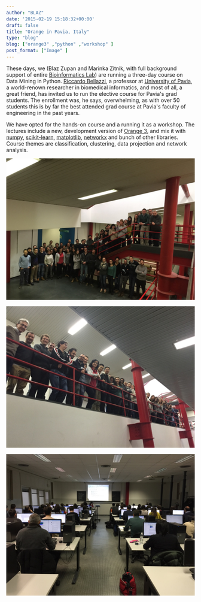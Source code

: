 ```yaml
---
author: "BLAZ"
date: '2015-02-19 15:18:32+00:00'
draft: false
title: "Orange in Pavia, Italy"
type: "blog"
blog: ["orange3" ,"python" ,"workshop" ]
post_format: ["Image" ]
---
```


These days, we (Blaz Zupan and Marinka Zitnik, with full background support of entire [Bioinformatics Lab](http://www.biolab.si/en/)) are running a three-day course on Data Mining in Python. [Riccardo Bellazzi](http://www.labmedinfo.org/people/bellazzi), a professor at [University of Pavia](http://www.unipv.eu/), a world-renown researcher in biomedical informatics, and most of all, a great friend, has invited us to run the elective course for Pavia's grad students. The enrollment was, he says, overwhelming, as with over 50 students this is by far the best attended grad course at Pavia's faculty of engineering in the past years.

We have opted for the hands-on course and a running it as a workshop. The lectures include a new, development version of [Orange 3](http://orange.biolab.si/orange3/), and mix it with [numpy](http://www.numpy.org), [scikit-learn](http://scikit-learn.org/stable/), [matplotlib](http://matplotlib.org), [networkx](https://networkx.github.io) and bunch of other libraries. Course themes are classification, clustering, data projection and network analysis.

![](pavia-group.jpg)

![](pavia-rail.jpg)

![](pavia-class.jpg)
